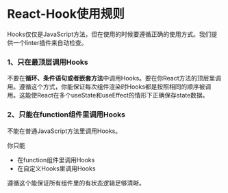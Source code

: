 # React-Hook使用规则

Hooks仅仅是JavaScript方法，但在使用的时候要遵循正确的使用方式。我们提供一个linter插件来自动检查。

### 1、只在最顶层调用Hooks
不要在**循环、条件语句或者嵌套方法**中调用Hooks。要在你React方法的顶层里调用。遵循这个方式，你能保证每次组件渲染时Hooks都是按照相同的顺序被调用。这能使React在多个useState和useEffect的情形下正确保存state数据。

### 2、只能在function组件里调用Hooks
不能在普通JavaScript方法里调用Hooks。

你只能
- 在function组件里调用Hooks
- 在自定义Hooks里调用Hooks

遵循这个能保证所有组件里的有状态逻辑足够清晰。

